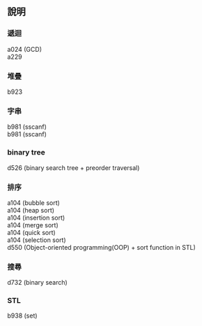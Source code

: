 ﻿## 說明

### 遞迴  
a024 (GCD)  
a229  


### 堆疊
b923  


### 字串
b981 (sscanf)  
b981 (sscanf)  


### binary tree
d526 (binary search tree + preorder traversal)  


### 排序
a104 (bubble sort)  
a104 (heap sort)  
a104 (insertion sort)  
a104 (merge sort)  
a104 (quick sort)  
a104 (selection sort)  
d550 (Object-oriented programming(OOP) + sort function in STL)  


### 搜尋
d732 (binary search)  



### STL
b938 (set)  
